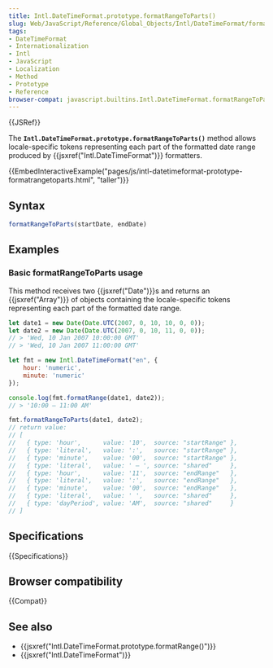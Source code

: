 ```yaml
---
title: Intl.DateTimeFormat.prototype.formatRangeToParts()
slug: Web/JavaScript/Reference/Global_Objects/Intl/DateTimeFormat/formatRangeToParts
tags:
- DateTimeFormat
- Internationalization
- Intl
- JavaScript
- Localization
- Method
- Prototype
- Reference
browser-compat: javascript.builtins.Intl.DateTimeFormat.formatRangeToParts
---
```

{{JSRef}}

The **`Intl.DateTimeFormat.prototype.formatRangeToParts()`** method allows
locale-specific tokens representing each part of the formatted date range
produced by {{jsxref("Intl.DateTimeFormat")}} formatters.

{{EmbedInteractiveExample("pages/js/intl-datetimeformat-prototype-formatrangetoparts.html",
	"taller")}}

<!-- The source for this interactive example is stored in a GitHub repository. If you'd like to contribute to the interactive examples project, please clone https://github.com/mdn/interactive-examples and send us a pull request. -->

## Syntax

```js
formatRangeToParts(startDate, endDate)
```

## Examples

### Basic formatRangeToParts usage

This method receives two {{jsxref("Date")}}s and returns an
{{jsxref("Array")}} of objects containing the locale-specific tokens
representing each part of the formatted date range.

```js
let date1 = new Date(Date.UTC(2007, 0, 10, 10, 0, 0));
let date2 = new Date(Date.UTC(2007, 0, 10, 11, 0, 0));
// > 'Wed, 10 Jan 2007 10:00:00 GMT'
// > 'Wed, 10 Jan 2007 11:00:00 GMT'

let fmt = new Intl.DateTimeFormat("en", {
    hour: 'numeric',
    minute: 'numeric'
});

console.log(fmt.formatRange(date1, date2));
// > '10:00 – 11:00 AM'

fmt.formatRangeToParts(date1, date2);
// return value:
// [
//   { type: 'hour',      value: '10',  source: "startRange" },
//   { type: 'literal',   value: ':',   source: "startRange" },
//   { type: 'minute',    value: '00',  source: "startRange" },
//   { type: 'literal',   value: ' – ', source: "shared"     },
//   { type: 'hour',      value: '11',  source: "endRange"   },
//   { type: 'literal',   value: ':',   source: "endRange"   },
//   { type: 'minute',    value: '00',  source: "endRange"   },
//   { type: 'literal',   value: ' ',   source: "shared"     },
//   { type: 'dayPeriod', value: 'AM',  source: "shared"     }
// ]
```

## Specifications

{{Specifications}}

## Browser compatibility

{{Compat}}

## See also

*   {{jsxref("Intl.DateTimeFormat.prototype.formatRange()")}}
*   {{jsxref("Intl.DateTimeFormat")}}
